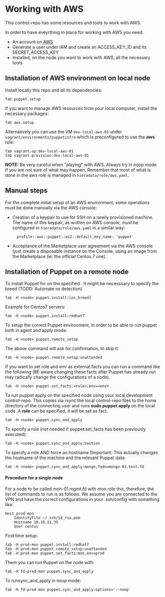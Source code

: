 # Working with AWS

This control-repo has some resources and tools to work with AWS.

In order to have eveyrthing in place for working with AWS you need:

  - An account on [AWS](https://aws.amazon.com)
  - Generate a user under IAM and create an ACCESS_KEY_ID and its SECRET_ACCESS_KEY
  - Installed, on the node you want to work with AWS, all the necessary tools

## Installation of AWS environment on local node

Install locally this repo and all its dependencies:

    fab puppet.setup

If you want to manage AWS resources from your local computer, install the necessary packages:

    fab aws.setup

Alternatively you can use the VM ```dev-local-aws-01``` under ```vagrant/environments/puppetinfra``` which is preconfigured to use the **aws** role:

    fab vagrant.up:dev-local-aws-01
    fab vagrant.provision:dev-local-aws-01

**NOTE:** Be very careful when "playing" with AWS. Always try in noop mode if you are not sure of what may happen. Remember that most of what is done in the aws role is managed in ```hieradata/role/aws.yaml```.
 

## Manual steps

For the complete initial setup of an AWS environment, some operations must be done manually via the AWS console:

  - Creation of a keypair to use for SSH on a newly provisioned machine. The name of this keypair, as written on AWS console, must be configured in ```hieradata/role/aws.yaml``` in a similar way:

          profile::aws::puppet::ec2::default_key_name: 'puppet'

  - Acceptance of the Marketplace user agreement via the AWS console (just create a disposable instance on the Console, using an image from the Marketplace (ie: the official Centos 7 one).


## Installation of Puppet on a remote node

To install Puppet for on the specified <node>. It might be necesssary to specify the breed (TODO: Automate os detection)

    fab -H <node> puppet.install:[os_breed]

Example for Centos7 servers:

    fab -H <node> puppet.install:redhat7

To setup the correct Puppet environment, in order to be able to run puppet both in agent and apply mode:

    fab -H <node> puppet.remote_setup

The above command will ask for confirmation, to skip it:

    fab -H <node> puppet.remote_setup:unattended

If you want to set role and env as external facts you can run a command like the following (BE aware changing these facts after Puppet has already run may radically change the configurations of a node).

    fab -H <node> puppet.set_facts:<role>,env=<env>

To run puppet apply on the specified node using your local development control-repo. This copies via rsync the local control-repo files to the home directory of the connecting user and runs **sudo puppet apply** on the local code. A **role** can be specified, it will be set as fact.

    fab -H <node> puppet.sync_and_apply

To specify a role (not needed if puppet.set_facts has been previously executed):

    fab -H <node> puppet.sync_and_apply:bastion

To specify a role AND force an hostname (Important: This actually changes the hostname of the machine and the relevant Puppet data:

    fab -H <node> puppet.sync_and_apply:mongo,fqdn=mongo-03.test.fd

#### Procedure for a single node

For a node to be called mon-01.mgmt.fd with mon role this, therefore, the list of commands to run is as follows. We assume you are connected to the VPN and have the correct configurations in your .ssh/config with something like:

    Host prod-mon
        IdentityFile ~/.ssh/id_rsa.pem
        Hostname 10.10.11.35
        User centos

First time setup:
 
    fab -H prod-mon puppet.install:redhat7
    fab -H prod-mon puppet.remote_setup:unattended
    fab -H prod-mon puppet.set_facts:mon,env=prod

Them you can run Puppet on the node with:

    fab -H fd-prod-mon puppet.sync_and_apply

To runsync_and_apply in noop mode:

    fab -H fd-prod-mon puppet.sync_and_apply:options='--noop'


